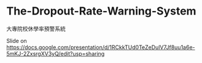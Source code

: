 # The-Dropout-Rate-Warning-System
大專院校休學率預警系統

Slide on https://docs.google.com/presentation/d/1RCkkTUd0TeZeDulV7Jf8uu1a6e-5mKJ-2ZxsrgXV3yQ/edit?usp=sharing
